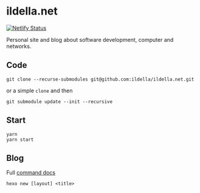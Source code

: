 # ildella.net

[![Netlify Status](https://api.netlify.com/api/v1/badges/fc255ca7-ff60-4785-8d62-e1a695b94875/deploy-status)](https://app.netlify.com/sites/ildellanet/deploys)

Personal site and blog about software development, computer and networks.

## Code 

```shell
git clone --recurse-submodules git@github.com:ildella/ildella.net.git
```

or a simple `clone` and then

```shell
git submodule update --init --recursive
```

## Start

```shell
yarn
yarn start
```

## Blog

Full [command docs](https://hexo.io/docs/commands)

```shell
hexo new [layout] <title>
```

